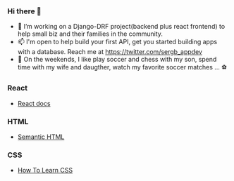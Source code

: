 ### Hi there 👋

- 🌱 I’m working on a Django-DRF project(backend plus react frontend) to help small biz and their families in the community.
- 📫 I'm open to help build your first API, get you started building apps with a database. Reach me at https://twitter.com/sergb_appdev
- 💬 On the weekends, I like play soccer and chess with my son, spend time with my wife and daugther, watch my favorite soccer matches ... ⚽️

### React

- [React docs](https://reactjs.org/docs/getting-started.html)

### HTML

- [Semantic HTML](https://internetingishard.com/html-and-css/semantic-html/)

### CSS

- [How To Learn CSS](https://www.smashingmagazine.com/2019/01/how-to-learn-css/)

<!--
**sdbeng/sdbeng** is a ✨ _special_ ✨ repository because its `README.md` (this file) appears on your GitHub profile.

Here are some ideas to get you started:

- 🔭 I’m currently working on ...
- 🌱 I’m currently learning ...
- 👯 I’m looking to collaborate on ...
- 🤔 I’m looking for help with ...
- 💬 Ask me about ...
- 📫 How to reach me: ...
- 😄 Pronouns: ...
- ⚡ Fun fact: ...
-->


